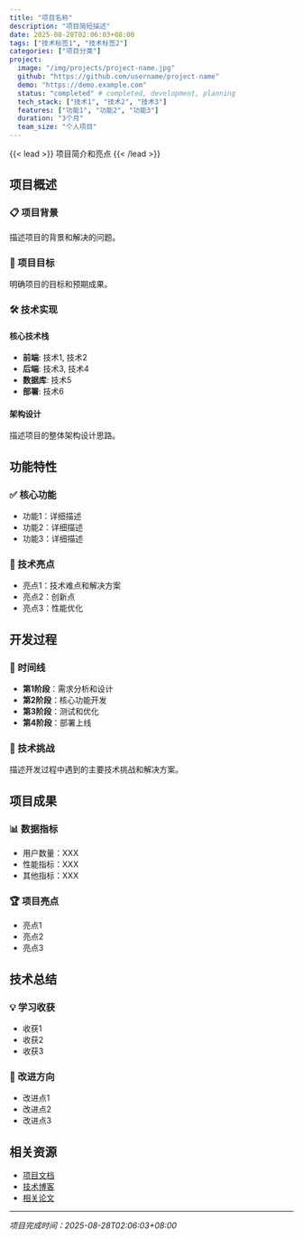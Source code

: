 ```yaml
---
title: "项目名称"
description: "项目简短描述"
date: 2025-08-28T02:06:03+08:00
tags: ["技术标签1", "技术标签2"]
categories: ["项目分类"]
project:
  image: "/img/projects/project-name.jpg"
  github: "https://github.com/username/project-name"
  demo: "https://demo.example.com"
  status: "completed" # completed, development, planning
  tech_stack: ["技术1", "技术2", "技术3"]
  features: ["功能1", "功能2", "功能3"]
  duration: "3个月"
  team_size: "个人项目"
---
```


{{< lead >}}
项目简介和亮点
{{< /lead >}}

## 项目概述

### 📋 项目背景
描述项目的背景和解决的问题。

### 🎯 项目目标
明确项目的目标和预期成果。

### 🛠️ 技术实现

#### 核心技术栈
- **前端**: 技术1, 技术2
- **后端**: 技术3, 技术4
- **数据库**: 技术5
- **部署**: 技术6

#### 架构设计
描述项目的整体架构设计思路。

## 功能特性

### ✅ 核心功能
- 功能1：详细描述
- 功能2：详细描述
- 功能3：详细描述

### 🔧 技术亮点
- 亮点1：技术难点和解决方案
- 亮点2：创新点
- 亮点3：性能优化

## 开发过程

### 📅 时间线
- **第1阶段**：需求分析和设计
- **第2阶段**：核心功能开发
- **第3阶段**：测试和优化
- **第4阶段**：部署上线

### 🚧 技术挑战
描述开发过程中遇到的主要技术挑战和解决方案。

## 项目成果

### 📊 数据指标
- 用户数量：XXX
- 性能指标：XXX
- 其他指标：XXX

### 🏆 项目亮点
- 亮点1
- 亮点2
- 亮点3

## 技术总结

### 💡 学习收获
- 收获1
- 收获2
- 收获3

### 🔮 改进方向
- 改进点1
- 改进点2
- 改进点3

## 相关资源

- [项目文档](链接)
- [技术博客](链接)
- [相关论文](链接)

---

*项目完成时间：2025-08-28T02:06:03+08:00*
